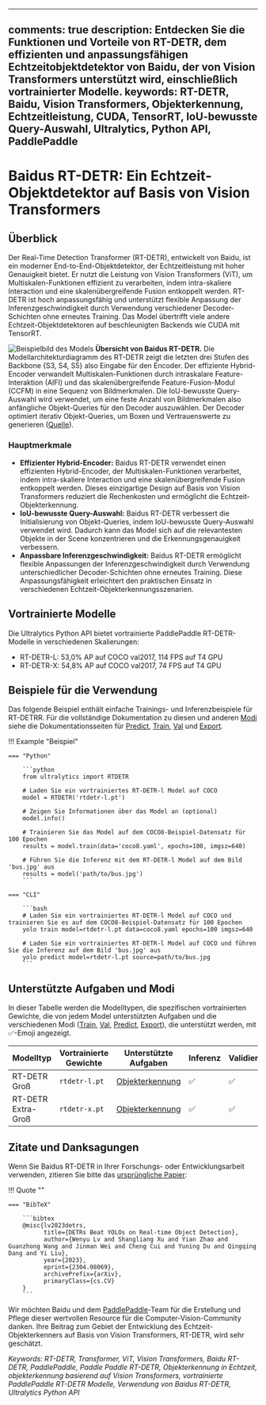 ______________________________________________________________________

## comments: true description: Entdecken Sie die Funktionen und Vorteile von RT-DETR, dem effizienten und anpassungsfähigen Echtzeitobjektdetektor von Baidu, der von Vision Transformers unterstützt wird, einschließlich vortrainierter Modelle. keywords: RT-DETR, Baidu, Vision Transformers, Objekterkennung, Echtzeitleistung, CUDA, TensorRT, IoU-bewusste Query-Auswahl, Ultralytics, Python API, PaddlePaddle

# Baidus RT-DETR: Ein Echtzeit-Objektdetektor auf Basis von Vision Transformers

## Überblick

Der Real-Time Detection Transformer (RT-DETR), entwickelt von Baidu, ist ein moderner End-to-End-Objektdetektor, der Echtzeitleistung mit hoher Genauigkeit bietet. Er nutzt die Leistung von Vision Transformers (ViT), um Multiskalen-Funktionen effizient zu verarbeiten, indem intra-skaliere Interaction und eine skalenübergreifende Fusion entkoppelt werden. RT-DETR ist hoch anpassungsfähig und unterstützt flexible Anpassung der Inferenzgeschwindigkeit durch Verwendung verschiedener Decoder-Schichten ohne erneutes Training. Das Model übertrifft viele andere Echtzeit-Objektdetektoren auf beschleunigten Backends wie CUDA mit TensorRT.

![Beispielbild des Models](https://user-images.githubusercontent.com/26833433/238963168-90e8483f-90aa-4eb6-a5e1-0d408b23dd33.png) **Übersicht von Baidus RT-DETR.** Die Modellarchitekturdiagramm des RT-DETR zeigt die letzten drei Stufen des Backbone {S3, S4, S5} also Eingabe für den Encoder. Der effiziente Hybrid-Encoder verwandelt Multiskalen-Funktionen durch intraskalare Feature-Interaktion (AIFI) und das skalenübergreifende Feature-Fusion-Modul (CCFM) in eine Sequenz von Bildmerkmalen. Die IoU-bewusste Query-Auswahl wird verwendet, um eine feste Anzahl von Bildmerkmalen also anfängliche Objekt-Queries für den Decoder auszuwählen. Der Decoder optimiert iterativ Objekt-Queries, um Boxen und Vertrauenswerte zu generieren ([Quelle](https://arxiv.org/pdf/2304.08069.pdf)).

### Hauptmerkmale

- **Effizienter Hybrid-Encoder:** Baidus RT-DETR verwendet einen effizienten Hybrid-Encoder, der Multiskalen-Funktionen verarbeitet, indem intra-skaliere Interaction und eine skalenübergreifende Fusion entkoppelt werden. Dieses einzigartige Design auf Basis von Vision Transformers reduziert die Rechenkosten und ermöglicht die Echtzeit-Objekterkennung.
- **IoU-bewusste Query-Auswahl:** Baidus RT-DETR verbessert die Initialisierung von Objekt-Queries, indem IoU-bewusste Query-Auswahl verwendet wird. Dadurch kann das Model sich auf die relevantesten Objekte in der Scene konzentrieren und die Erkennungsgenauigkeit verbessern.
- **Anpassbare Inferenzgeschwindigkeit:** Baidus RT-DETR ermöglicht flexible Anpassungen der Inferenzgeschwindigkeit durch Verwendung unterschiedlicher Decoder-Schichten ohne erneutes Training. Diese Anpassungsfähigkeit erleichtert den praktischen Einsatz in verschiedenen Echtzeit-Objekterkennungsszenarien.

## Vortrainierte Modelle

Die Ultralytics Python API bietet vortrainierte PaddlePaddle RT-DETR-Modelle in verschiedenen Skalierungen:

- RT-DETR-L: 53,0% AP auf COCO val2017, 114 FPS auf T4 GPU
- RT-DETR-X: 54,8% AP auf COCO val2017, 74 FPS auf T4 GPU

## Beispiele für die Verwendung

Das folgende Beispiel enthält einfache Trainings- und Inferenzbeispiele für RT-DETRR. Für die vollständige Dokumentation zu diesen und anderen [Modi](../modes/index.md) siehe die Dokumentationsseiten für [Predict](../modes/predict.md), [Train](../modes/train.md), [Val](../modes/val.md) und [Export](../modes/export.md).

!!! Example "Beispiel"

````
=== "Python"

    ```python
    from ultralytics import RTDETR

    # Laden Sie ein vortrainiertes RT-DETR-l Model auf COCO
    model = RTDETR('rtdetr-l.pt')

    # Zeigen Sie Informationen über das Model an (optional)
    model.info()

    # Trainieren Sie das Model auf dem COCO8-Beispiel-Datensatz für 100 Epochen
    results = model.train(data='coco8.yaml', epochs=100, imgsz=640)

    # Führen Sie die Inferenz mit dem RT-DETR-l Model auf dem Bild 'bus.jpg' aus
    results = model('path/to/bus.jpg')
    ```

=== "CLI"

    ```bash
    # Laden Sie ein vortrainiertes RT-DETR-l Model auf COCO und trainieren Sie es auf dem COCO8-Beispiel-Datensatz für 100 Epochen
    yolo train model=rtdetr-l.pt data=coco8.yaml epochs=100 imgsz=640

    # Laden Sie ein vortrainiertes RT-DETR-l Model auf COCO und führen Sie die Inferenz auf dem Bild 'bus.jpg' aus
    yolo predict model=rtdetr-l.pt source=path/to/bus.jpg
    ```
````

## Unterstützte Aufgaben und Modi

In dieser Tabelle werden die Modelltypen, die spezifischen vortrainierten Gewichte, die von jedem Model unterstützten Aufgaben und die verschiedenen Modi ([Train](../modes/train.md), [Val](../modes/val.md), [Predict](../modes/predict.md), [Export](../modes/export.md)), die unterstützt werden, mit ✅-Emoji angezeigt.

| Modelltyp          | Vortrainierte Gewichte | Unterstützte Aufgaben                 | Inferenz | Validierung | Training | Exportieren |
| ------------------ | ---------------------- | ------------------------------------- | -------- | ----------- | -------- | ----------- |
| RT-DETR Groß       | `rtdetr-l.pt`          | [Objekterkennung](../tasks/detect.md) | ✅        | ✅           | ✅        | ✅           |
| RT-DETR Extra-Groß | `rtdetr-x.pt`          | [Objekterkennung](../tasks/detect.md) | ✅        | ✅           | ✅        | ✅           |

## Zitate und Danksagungen

Wenn Sie Baidus RT-DETR in Ihrer Forschungs- oder Entwicklungsarbeit verwenden, zitieren Sie bitte das [ursprüngliche Papier](https://arxiv.org/abs/2304.08069):

!!! Quote ""

````
=== "BibTeX"

    ```bibtex
    @misc{lv2023detrs,
          title={DETRs Beat YOLOs on Real-time Object Detection},
          author={Wenyu Lv and Shangliang Xu and Yian Zhao and Guanzhong Wang and Jinman Wei and Cheng Cui and Yuning Du and Qingqing Dang and Yi Liu},
          year={2023},
          eprint={2304.08069},
          archivePrefix={arXiv},
          primaryClass={cs.CV}
    }
    ```
````

Wir möchten Baidu und dem [PaddlePaddle](https://github.com/PaddlePaddle/PaddleDetection)-Team für die Erstellung und Pflege dieser wertvollen Resource für die Computer-Vision-Community danken. Ihre Beitrag zum Gebiet der Entwicklung des Echtzeit-Objekterkenners auf Basis von Vision Transformers, RT-DETR, wird sehr geschätzt.

*Keywords: RT-DETR, Transformer, ViT, Vision Transformers, Baidu RT-DETR, PaddlePaddle, Paddle Paddle RT-DETR, Objekterkennung in Echtzeit, objekterkennung basierend auf Vision Transformers, vortrainierte PaddlePaddle RT-DETR Modelle, Verwendung von Baidus RT-DETR, Ultralytics Python API*
